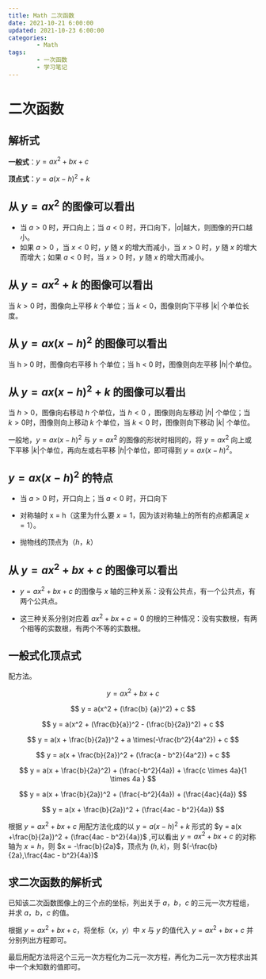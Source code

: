```yaml
---
title: Math 二次函数
date: 2021-10-21 6:00:00
updated: 2021-10-23 6:00:00
categories:
        - Math
tags:
        - 一次函数
        - 学习笔记
---
```


# 二次函数

## 解析式

**一般式**：$y = ax^2 + bx + c$

**顶点式**：$y = a(x - h)^2 + k$

## 从 $y = ax^2$ 的图像可以看出

- 当 $a > 0$ 时，开口向上；当 $a < 0$ 时，开口向下，$|a|$越大，则图像的开口越小。
- 如果 $a > 0$ ，当 $x < 0$ 时，$y$ 随 $x$ 的增大而减小，当 $x > 0$ 时，$y$ 随 $x$ 的增大而增大；如果 $a < 0$ 时，当 $x > 0$ 时，$y$ 随 $x$ 的增大而减小。

## 从 **$y = ax^2 + k$** 的图像可以看出

当 $k > 0$ 时，图像向上平移 $k$ 个单位；当 $k < 0$，图像则向下平移 $|k|$ 个单位长度。

## 从 $y = ax(x - h)^2$ 的图像可以看出

当 h > 0 时，图像向右平移 h 个单位；当 h < 0 时，图像则向左平移 $|h|$个单位。

## 从 $y = ax(x - h)^2 + k$ 的图像可以看出

当 $h > 0$，图像向右移动 $h$ 个单位，当 $h < 0$ ，图像则向左移动 $|h|$ 个单位；当 $k > 0$时，图像则向上移动 $k$ 个单位，当 $k < 0$ 时，图像则向下移动 $|k|$ 个单位。

一般地，$y = ax(x - h)^2$ 与 $y = ax^2$ 的图像的形状时相同的，将 $y = ax^2$ 向上或下平移 $|k|$个单位，再向左或右平移 $|h|$个单位，即可得到 $y = ax(x - h)^2$。

## $y = ax(x - h)^2$ 的特点

- 当 $a > 0$ 时，开口向上；当 $a < 0$ 时，开口向下

- 对称轴时 x = h（这里为什么要 $x = 1$，因为该对称轴上的所有的点都满足 $x = 1$）。

- 抛物线的顶点为（$h$，$k$）

## 从 $y = ax^2 + bx + c$ 的图像可以看出

- $y = ax^2 + bx + c$ 的图像与 $x$ 轴的三种关系：没有公共点，有一个公共点，有两个公共点。

- 这三种关系分别对应着 $ax^2 + bx + c = 0$ 的根的三种情况：没有实数根，有两个相等的实数根，有两个不等的实数根。

## 一般式化顶点式

配方法。

$$
y = ax^2 + bx + c
$$

$$
y = a(x^2 + (\frac{b} {a})^2) + c
$$

$$
y = a(x^2 + (\frac{b}{a})^2 - (\frac{b}{2a})^2) + c
$$

$$
y = a(x + \frac{b}{2a})^2 + a \times(-\frac{b^2}{4a^2}) + c
$$

$$
y = a(x + \frac{b}{2a})^2 + (\frac{a - b^2}{4a^2}) + c
$$

$$
y = a(x + \frac{b}{2a}^2) + (\frac{-b^2}{4a}) + \frac{c \times 4a}{1 \times 4a }
$$

$$
y = a(x + \frac{b}{2a})^2 + (\frac{-b^2}{4a}) + (\frac{4ac}{4a})
$$

$$
y = a(x + \frac{b}{2a})^2 + (\frac{4ac - b^2}{4a})
$$

根据 $y = ax^2 + bx + c$ 用配方法化成的以 $y = a(x - h)^2 +k$ 形式的 $y = a(x +\frac{b}{2a})^2 + (\frac{4ac - b^2}{4a})$ ,可以看出 $y = ax^2 + bx + c$ 的对称轴为 $x = h$，则 $x = -\frac{b}{2a}$，顶点为 $(h,k)$，则 $(-\frac{b}{2a},\frac{4ac - b^2}{4a})$

## 求二次函数的解析式

已知该二次函数图像上的三个点的坐标，列出关于 $a$，$b$，$c$ 的三元一次方程组，并求 $a$，$b$，$c$ 的值。

根据 $y = ax^2 + bx + c$，将坐标（$x$，$y$）中 $x$ 与 $y$ 的值代入 $y = ax^2 + bx + c$ 并分别列出方程即可。

最后用配方法将这个三元一次方程化为二元一次方程，再化为二元一次方程求出其中一个未知数的值即可。
